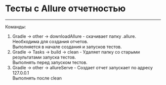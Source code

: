 # Тесты с Allure отчетностью <br>

---
Команды: <br>
1. Gradle -> other -> downloadAllure - скачивает папку .allure. 
Необходима для создания отчетов. <br>
Выполняется в начале создания и запусков тестов.
2. Gradle -> Tasks -> build -> clean - Удаляет папку со старыми результатами запуска тестов.<br>
Выполнять перед запуском тестов.
3. Gradle -> other -> allureServe - Создает отчет запускает по адресу 127.0.0.1<br>
Выполнять после clean
